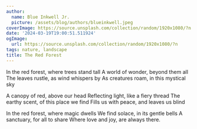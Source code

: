 ```yaml
---
author:
  name: Blue Inkwell Jr.
  picture: /assets/blog/authors/blueinkwell.jpeg
coverImage: https://source.unsplash.com/collection/random/1920x1080/?n
date: '2024-03-19T19:00:51.511924'
ogImage:
  url: https://source.unsplash.com/collection/random/1920x1080/?n
tags: nature, landscape
title: The Red Forest
---
```


In the red forest, where trees stand tall
A world of wonder, beyond them all
The leaves rustle, as wind whispers by
As creatures roam, in this mystical sky

A canopy of red, above our head
Reflecting light, like a fiery thread
The earthy scent, of this place we find
Fills us with peace, and leaves us blind

In the red forest, where magic dwells
We find solace, in its gentle bells
A sanctuary, for all to share
Where love and joy, are always there.
